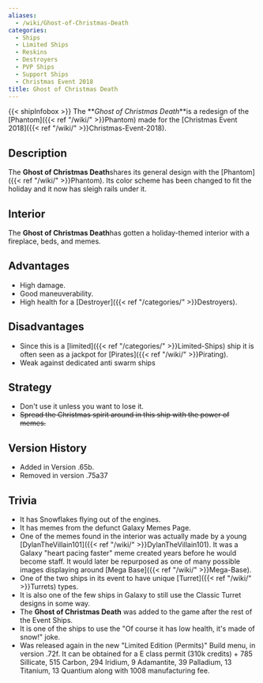 ```yaml
---
aliases:
  - /wiki/Ghost-of-Christmas-Death
categories:
  - Ships
  - Limited Ships
  - Reskins
  - Destroyers
  - PVP Ships
  - Support Ships
  - Christmas Event 2018
title: Ghost of Christmas Death
---
```


{{< shipInfobox >}} The **_Ghost of Christmas Death_**is a redesign of the [Phantom]({{< ref "/wiki/" >}}Phantom) made for the [Christmas Event 2018]({{< ref "/wiki/" >}}Christmas-Event-2018).

## Description

The **Ghost of Christmas Death**shares its general design with the [Phantom]({{< ref "/wiki/" >}}Phantom). Its color scheme has been changed to fit the holiday and it now has sleigh rails under it.

## Interior

The **Ghost of Christmas Death**has gotten a holiday-themed interior with a fireplace, beds, and memes.

## Advantages

- High damage.
- Good maneuverability.
- High health for a [Destroyer]({{< ref "/categories/" >}}Destroyers).

## Disadvantages

- Since this is a [limited]({{< ref "/categories/" >}}Limited-Ships) ship it is often seen as a jackpot for [Pirates]({{< ref "/wiki/" >}}Pirating).
- Weak against dedicated anti swarm ships

## Strategy

- Don't use it unless you want to lose it.
- <s>Spread the Christmas spirit around in this ship with the power of memes.</s>

## Version History

- Added in Version .65b.
- Removed in version .75a37

## Trivia

- It has Snowflakes flying out of the engines.
- It has memes from the defunct Galaxy Memes Page.
- One of the memes found in the interior was actually made by a young [DylanTheVillain101]({{< ref "/wiki/" >}}DylanTheVillain101). It was a Galaxy "heart pacing faster" meme created years before he would become staff. It would later be repurposed as one of many possible images displaying around [Mega Base]({{< ref "/wiki/" >}}Mega-Base).
- One of the two ships in its event to have unique [Turret]({{< ref "/wiki/" >}}Turrets) types.
- It is also one of the few ships in Galaxy to still use the Classic Turret designs in some way.
- The **Ghost of Christmas Death** was added to the game after the rest of the Event Ships.
- It is one of the ships to use the "Of course it has low health, it's made of snow!" joke.
- Was released again in the new "Limited Edition (Permits)" Build menu, in version .72f. It can be obtained for a E class permit (310k credits) + 785 Sillicate, 515 Carbon, 294 Iridium, 9 Adamantite, 39 Palladium, 13 Titanium, 13 Quantium along with 1008 manufacturing fee.
